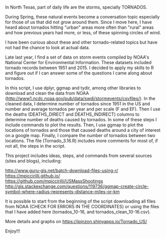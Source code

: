 In North Texas, part of daily life are the storms, specially TORNADOS.

During Spring, these natural events become a conversation topic especially for those of us that did not grow around them. Since I move here, I have heard about tornados hitting "urban" areas more often than "rural" areas and how previous years had more, or less, of these spinning circles of wind. 

I have been curious about these and other tornado-related topics but have not had the chance to look at actual data. 

Late last year, I find a set of data on storm events compiled by NOAA's National Center for Environmental Information. These datasets included tornado records between 1951 and 2015. I decided to apply my skills to R and figure out if I can answer some of the questions I came along about tornados. 

In this script, I use dplyr, ggmap and tydir, among other libraries to download and clean the data from NOAA (http://www1.ncdc.noaa.gov/pub/data/swdi/stormevents/csvfiles/). In the cleaned data, I determine number of tornados since 1951 in the US and number and average tornados per year and per scale (F and EF). Then I use the deaths (DEATHS_DIRECT and DEATHS_INDIRECT) columns to determine number of deaths caused by tornados. In some of these steps I include commands to plot the results. Then, I use ggmap to plot the locations of tornados and those that caused deaths around a city of interest on a google map.  Finally, I compare the number of tornados between two locations. The file (Tornado_3.16.R) includes more comments for most of, if not all, the steps in the script. 

This project includes ideas, steps, and commands from several sources (sites and blogs), including:

http://www.guru-gis.net/batch-download-files-using-r/ 
https://mpiccirilli.github.io/  
https://github.com/mpiccirilli/USMassShootings 
http://gis.stackexchange.com/questions/119736/ggmap-create-circle-symbol-where-radius-represents-distance-miles-or-km 

It is possible to start from the beginning of the script downloading all files from NOAA (CHECK FOR ERRORS IN THE COORDINATES) or using the files that I have added here (tornados_10-16, and tornados_clean_10-16.csv). 

More details and graphs on https://jpinzon.shinyapps.io/Tornado_US/

Enjoy!!!
